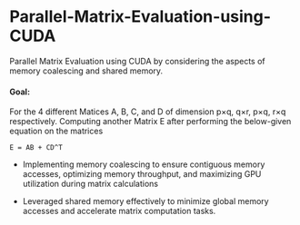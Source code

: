 # Parallel-Matrix-Evaluation-using-CUDA
Parallel Matrix Evaluation using CUDA by considering the aspects of memory coalescing and shared memory.


#### Goal:
For the 4 different Matices A, B, C, and D of dimension p×q, q×r, p×q, r×q respectively. Computing another Matrix E after performing the below-given equation on the matrices

<kbd>
<div class="my-section" style= border: 1px solid #e1e4e8; "background-color: #f1f1f1; padding: 10px;">

    E = AB + CD^T


</div>
</kbd>



* Implementing memory coalescing to ensure contiguous memory accesses, optimizing memory throughput, and maximizing
GPU utilization during matrix calculations

* Leveraged shared memory effectively to minimize global memory accesses and accelerate matrix computation tasks.
